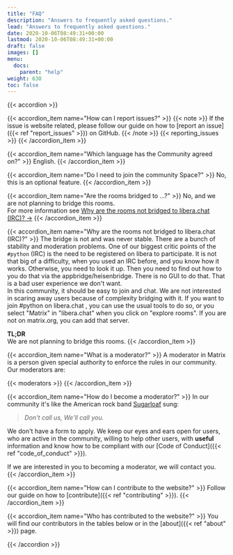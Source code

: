```yaml
---
title: "FAQ"
description: "Answers to frequently asked questions."
lead: "Answers to frequently asked questions."
date: 2020-10-06T08:49:31+00:00
lastmod: 2020-10-06T08:49:31+00:00
draft: false
images: []
menu:
  docs:
    parent: "help"
weight: 630
toc: false
---
```


{{< accordion >}}

<!-- How can I report issues? -->
{{< accordion_item name="How can I report issues?" >}}
  {{< note >}}
  If the issue is website related, please follow our guide on how to
  [report an issue]({{< ref "report_issues" >}}) on GitHub.
  {{< /note >}}
  {{< reporting_issues >}}
{{< /accordion_item >}}

<!-- Which language has the Community agreed on? -->
{{< accordion_item name="Which language has the Community agreed on?" >}}
English.
{{< /accordion_item >}}

<!-- Do I need to join the community Space? -->
{{< accordion_item name="Do I need to join the community Space?" >}}
No, this is an optional feature.
{{< /accordion_item >}}

<!-- Are the rooms bridged to ...? -->
{{< accordion_item name="Are the rooms bridged to ...?" >}}
No, and we are not planning to bridge this rooms.<br /> For more information
see
[Why are the rooms not bridged to libera.chat (IRC)? →](#why-are-the-rooms-not-bridged-to-liberachat-irc)
{{< /accordion_item >}}

<!-- Why are the rooms not bridged to libera.chat (IRC)? -->
{{< accordion_item name="Why are the rooms not bridged to libera.chat (IRC)?" >}}
The bridge is not and was never stable. There are a bunch of stability and
moderation problems. One of our biggest critic points of the `#python` (IRC) is
the need to be registered on libera to participate. It is not that big of a
difficulty, when you used an IRC before, and you know how it works. Otherwise,
you need to look it up. Then you need to find out how to you do that via the
appbridge/heisenbridge. There is no GUI to do that. That is a bad user
experience we don't want.<br /> In this community, it should be easy to join
and chat. We are not interested in scaring away users because of complexity
bridging with it. If you want to join #python on libera.chat , you can use the
usual tools to do so, or you select "Matrix" in "libera.chat" when you click on
"explore rooms". If you are not on matrix.org, you can add that server.

**TL;DR**<br /> We are not planning to bridge this rooms.
{{< /accordion_item >}}

<!-- What is a moderator? -->
{{< accordion_item name="What is a moderator?" >}}
A moderator in Matrix is a person given special authority to enforce the rules
in our community. Our moderators are:

{{< moderators >}}
{{< /accordion_item >}}

<!-- How do I become a moderator? -->
{{< accordion_item name="How do I become a moderator?" >}}
In our community it's like the American rock band
[Sugarloaf](<https://en.wikipedia.org/wiki/Sugarloaf_(band)>) sung:

> _Don't call us, We'll call you._

We don't have a form to apply. We keep our eyes and ears open for users, who
are active in the community, willing to help other users, with **useful**
information and know how to be compliant with our [Code of
Conduct]({{< ref "code_of_conduct" >}}).

If we are interested in you to becoming a moderator, we will contact you.
{{< /accordion_item >}}

<!-- How can I contribute to the website? -->
{{< accordion_item name="How can I contribute to the website?" >}}
Follow our guide on how to [contribute]({{< ref "contributing" >}}).
{{< /accordion_item >}}

<!-- Q: Who has contributed to the website? -->
{{< accordion_item name="Who has contributed to the website?" >}}
You will find our contributors in the tables below or in the
[about]({{< ref "about" >}}) page.

{{< /accordion >}}
